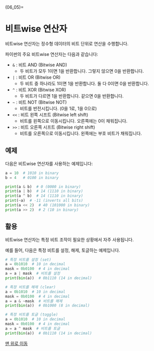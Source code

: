 (06_05)=
# 비트wise 연산자

비트wise 연산자는 정수형 데이터의 비트 단위로 연산을 수행합니다.

파이썬의 주요 비트wise 연산자는 다음과 같습니다:

- `&` : 비트 AND (Bitwise AND)
    - 두 비트가 모두 1이면 1을 반환합니다. 그렇지 않으면 0을 반환합니다.
- `|` : 비트 OR (Bitwise OR)
    - 두 비트 중 하나라도 1이면 1을 반환합니다. 둘 다 0이면 0을 반환합니다.
- `^` : 비트 XOR (Bitwise XOR)
    - 두 비트가 다르면 1을 반환합니다. 같으면 0을 반환합니다.
- `~` : 비트 NOT (Bitwise NOT)
    - 비트를 반전시킵니다. (0을 1로, 1을 0으로)
- `<<` : 비트 왼쪽 시프트 (Bitwise left shift)
    - 비트를 왼쪽으로 이동시킵니다. 오른쪽에는 0이 채워집니다.
- `>>` : 비트 오른쪽 시프트 (Bitwise right shift)
    - 비트를 오른쪽으로 이동시킵니다. 왼쪽에는 부호 비트가 채워집니다.

## 예제

다음은 비트wise 연산자를 사용하는 예제입니다:

```python
a = 10  # 1010 in binary
b = 4   # 0100 in binary

print(a & b)  # 0 (0000 in binary)
print(a | b)  # 14 (1110 in binary)
print(a ^ b)  # 14 (1110 in binary)
print(~a)  # -11 (inverts all bits)
print(a << 2)  # 40 (101000 in binary)
print(a >> 2)  # 2 (10 in binary)
```

## 활용

비트wise 연산자는 특정 비트 조작이 필요한 상황에서 자주 사용됩니다.

예를 들어, 다음은 특정 비트를 설정, 해제, 토글하는 예제입니다.

```python
# 특정 비트를 설정 (set)
a = 0b1010  # 10 in decimal
mask = 0b0100  # 4 in decimal
a = a | mask  # 비트를 설정
print(bin(a))  # 0b1110 (14 in decimal)

# 특정 비트를 해제 (clear)
a = 0b1010  # 10 in decimal
mask = 0b0100  # 4 in decimal
a = a & ~mask  # 비트를 해제
print(bin(a))  # 0b1000 (8 in decimal)

# 특정 비트를 토글 (toggle)
a = 0b1010  # 10 in decimal
mask = 0b0100  # 4 in decimal
a = a ^ mask  # 비트를 토글
print(bin(a))  # 0b1110 (14 in decimal)
```

[맨 위로 이동](06_05)